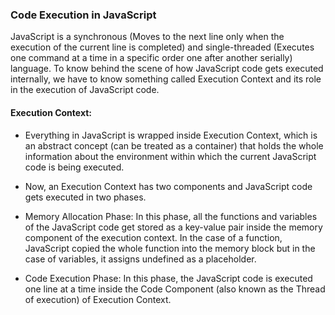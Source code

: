 ### Code Execution in JavaScript

JavaScript is a synchronous (Moves to the next line only when the execution of the current line is completed) and single-threaded (Executes one command at a time in a specific order one after another serially) language. To know behind the scene of how JavaScript code gets executed internally, we have to know something called Execution Context and its role in the execution of JavaScript code.

#### Execution Context: 
- Everything in JavaScript is wrapped inside Execution Context, which is an abstract concept (can be treated as a container) that holds the whole information about the environment within which the current JavaScript code is being executed.

- Now, an Execution Context has two components and JavaScript code gets executed in two phases.

 - Memory Allocation Phase: 
 In this phase, all the functions and variables of the JavaScript code get stored as a key-value pair inside the memory component of the execution context. In the case of a function, JavaScript copied the whole function into the memory block but in the case of variables, it assigns undefined as a placeholder.
 - Code Execution Phase: 
 In this phase, the JavaScript code is executed one line at a time inside the Code Component (also known as the Thread of execution) of Execution Context. 